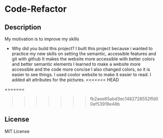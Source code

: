 # Code-Refactor

## Description

 My motivation is to improve my skills 
- Why did you build this project? I built this project because i wanted to practice my new skills on setting the semantic, accessible features and git with github
 It makes the website more accessible with better colors and better semantic elements 
 I learned to make a website more accessible and the code more concise
 I also changed colors, so it is easier to see things. I used coolor website to make it easier to read. 
 I added alt attributes for the pictures.
<<<<<<< HEAD


=======
>>>>>>> fb2aee65abd3ec1482728552ffd00ef53919e48b
## License

MIT License

